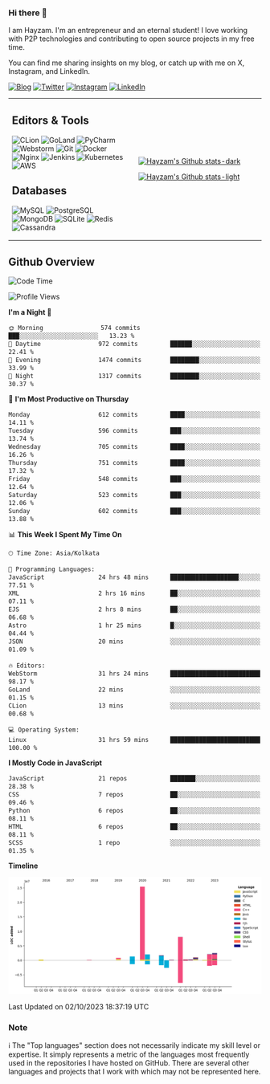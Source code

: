 ### Hi there 👋

I am Hayzam. I'm an entrepreneur and an eternal student! I love working with P2P technologies and contributing to open source projects in my free time.

You can find me sharing insights on my blog, or catch up with me on X, Instagram, and LinkedIn.

[![Blog](https://img.shields.io/badge/Blog-%2312100E.svg?&style=for-the-badge&logo=medium&logoColor=white)](https://hayzam.com)
[![Twitter](https://img.shields.io/badge/Twitter-%231DA1F2.svg?&style=for-the-badge&logo=X&logoColor=white)](https://twitter.com/hayzam_js)
[![Instagram](https://img.shields.io/badge/Instagram-%23E4405F.svg?&style=for-the-badge&logo=instagram&logoColor=white)](https://instagram.com/hayzam.ts)
[![LinkedIn](https://img.shields.io/badge/LinkedIn-%230077B5.svg?&style=for-the-badge&logo=linkedin&logoColor=white)](https://www.linkedin.com/in/hayzam-s-2b9b95139/)

<table width="100%">
<tr>
<td width="50%">

## Editors & Tools

![CLion](https://img.shields.io/badge/-CLion-000000?style=flat&logo=CLion)
![GoLand](https://img.shields.io/badge/-GoLand-000000?style=flat&logo=Goland)
![PyCharm](https://img.shields.io/badge/-PyCharm-000000?style=flat&logo=PyCharm)
![Webstorm](https://img.shields.io/badge/-WebStorm-000000?style=flat&logo=WebStorm)
![Git](https://img.shields.io/badge/-Git-000000?style=flat&logo=git)
![Docker](https://img.shields.io/badge/-Docker-000000?style=flat&logo=docker)
![Nginx](https://img.shields.io/badge/-Nginx-000000?style=flat&logo=nginx)
![Jenkins](https://img.shields.io/badge/-Jenkins-000000?style=flat&logo=jenkins)
![Kubernetes](https://img.shields.io/badge/-Kubernetes-000000?style=flat&logo=kubernetes)
![AWS](https://img.shields.io/badge/-AWS-000000?style=flat&logo=amazon-aws)

## Databases

![MySQL](https://img.shields.io/badge/-MySQL-000000?style=flat&logo=mysql)
![PostgreSQL](https://img.shields.io/badge/-PostgreSQL-000000?style=flat&logo=postgresql)
![MongoDB](https://img.shields.io/badge/-MongoDB-000000?style=flat&logo=mongodb)
![SQLite](https://img.shields.io/badge/-SQLite-000000?style=flat&logo=sqlite)
![Redis](https://img.shields.io/badge/-Redis-000000?style=flat&logo=redis)
![Cassandra](https://img.shields.io/badge/-Cassandra-000000?style=flat&logo=apache-cassandra)
</div>

<td width="50%">
 
[![Hayzam's Github stats-dark](https://github-readme-stats.vercel.app/api?username=hayzamjs&show_icons=true&theme=dark#gh-dark-mode-only)](https://github.com/anuraghazra/github-readme-stats#gh-dark-mode-only)
 
[![Hayzam's Github stats-light](https://github-readme-stats.vercel.app/api?username=hayzamjs&show_icons=true&theme=default#gh-light-mode-only)](https://github.com/anuraghazra/github-readme-stats#gh-light-mode-only)

</td>
</tr>
</table>
 
## Github Overview


<!--START_SECTION:waka-->
![Code Time](http://img.shields.io/badge/Code%20Time-130%20hrs%202%20mins-blue)

![Profile Views](http://img.shields.io/badge/Profile%20Views-0-blue)

**I'm a Night 🦉** 

```text
🌞 Morning                574 commits         ███░░░░░░░░░░░░░░░░░░░░░░   13.23 % 
🌆 Daytime                972 commits         ██████░░░░░░░░░░░░░░░░░░░   22.41 % 
🌃 Evening                1474 commits        ████████░░░░░░░░░░░░░░░░░   33.99 % 
🌙 Night                  1317 commits        ████████░░░░░░░░░░░░░░░░░   30.37 % 
```
📅 **I'm Most Productive on Thursday** 

```text
Monday                   612 commits         ████░░░░░░░░░░░░░░░░░░░░░   14.11 % 
Tuesday                  596 commits         ███░░░░░░░░░░░░░░░░░░░░░░   13.74 % 
Wednesday                705 commits         ████░░░░░░░░░░░░░░░░░░░░░   16.26 % 
Thursday                 751 commits         ████░░░░░░░░░░░░░░░░░░░░░   17.32 % 
Friday                   548 commits         ███░░░░░░░░░░░░░░░░░░░░░░   12.64 % 
Saturday                 523 commits         ███░░░░░░░░░░░░░░░░░░░░░░   12.06 % 
Sunday                   602 commits         ███░░░░░░░░░░░░░░░░░░░░░░   13.88 % 
```


📊 **This Week I Spent My Time On** 

```text
🕑︎ Time Zone: Asia/Kolkata

💬 Programming Languages: 
JavaScript               24 hrs 48 mins      ███████████████████░░░░░░   77.51 % 
XML                      2 hrs 16 mins       ██░░░░░░░░░░░░░░░░░░░░░░░   07.11 % 
EJS                      2 hrs 8 mins        ██░░░░░░░░░░░░░░░░░░░░░░░   06.68 % 
Astro                    1 hr 25 mins        █░░░░░░░░░░░░░░░░░░░░░░░░   04.44 % 
JSON                     20 mins             ░░░░░░░░░░░░░░░░░░░░░░░░░   01.09 % 

🔥 Editors: 
WebStorm                 31 hrs 24 mins      █████████████████████████   98.17 % 
GoLand                   22 mins             ░░░░░░░░░░░░░░░░░░░░░░░░░   01.15 % 
CLion                    13 mins             ░░░░░░░░░░░░░░░░░░░░░░░░░   00.68 % 

💻 Operating System: 
Linux                    31 hrs 59 mins      █████████████████████████   100.00 % 
```

**I Mostly Code in JavaScript** 

```text
JavaScript               21 repos            ███████░░░░░░░░░░░░░░░░░░   28.38 % 
CSS                      7 repos             ██░░░░░░░░░░░░░░░░░░░░░░░   09.46 % 
Python                   6 repos             ██░░░░░░░░░░░░░░░░░░░░░░░   08.11 % 
HTML                     6 repos             ██░░░░░░░░░░░░░░░░░░░░░░░   08.11 % 
SCSS                     1 repo              ░░░░░░░░░░░░░░░░░░░░░░░░░   01.35 % 
```



**Timeline**

![Lines of Code chart](https://raw.githubusercontent.com/hayzamjs/hayzamjs/main/assets/bar_graph.png)


 Last Updated on 02/10/2023 18:37:19 UTC
<!--END_SECTION:waka-->


### Note 

:information_source: The "Top languages" section does not necessarily indicate my skill level or expertise. It simply represents a metric of the languages most frequently used in the repositories I have hosted on GitHub. There are several other languages and projects that I work with which may not be represented here. 

